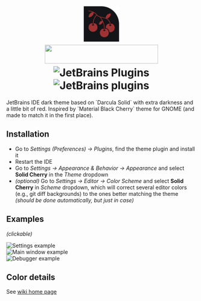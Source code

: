 <h1 align="center">
  <img src="logo.png" width="96" height="96"><br>
  <img src="https://user-images.githubusercontent.com/50381946/224938273-ee832b63-23de-426c-9f9f-ed2dee0ee50b.png" width="300" height="50"><br>
  <img alt="JetBrains Plugins" src="https://img.shields.io/jetbrains/plugin/v/21234?color=e64252&style=flat">
  <img alt="JetBrains plugins" src="https://img.shields.io/jetbrains/plugin/d/21234?color=b73838&style=flat">
</h1>

<p>
JetBrains IDE dark theme based on `Darcula Solid` with extra darkness and a little bit of red.
Inspired by `Material Black Cherry` theme for GNOME (and made to match it in the first place).
</p>

<h2>Installation</h2>
<ul>
    <li>Go to <i>Settings (Preferences) → Plugins</i>, find the theme plugin and install it</li>
    <li>Restart the IDE</li>
    <li>Go to <i>Settings → Appearance & Behavior → Appearance</i> and select <b>Solid Cherry</b> in the <i>Theme</i> dropdown</li>
    <li><i>(optional)</i> Go to <i>Settings → Editor → Color Scheme</i> and select <b>Solid Cherry</b> in <i>Scheme</i> dropdown, which will correct several editor colors (e.g., git diff backgrounds) to the ones better matching the theme <i>(should be done automatically, but just in case)</i></li>
</ul>

<h2>Examples</h2>
<i>(clickable)</i>

<p>
    <img src="https://user-images.githubusercontent.com/50381946/223977954-00e11ef2-a58e-4ace-9662-9513c260969c.png" width="640" height="448" alt="Settings example">
    <br/>
    <img src="https://user-images.githubusercontent.com/50381946/223978518-ed97c988-52da-493a-b36b-e40f37efef33.png" width="640" height="350" alt="Main window example">
    <br/>
    <img src="https://user-images.githubusercontent.com/50381946/224454466-69bc6a43-1110-4004-972f-27903cd22042.png" width="640" height="480" alt="Debugger example">
    <br/>
</p>

<h2>Color details</h2>
See <a href="//github.com/delameter/solid-cherry/wiki">wiki home page</a>
